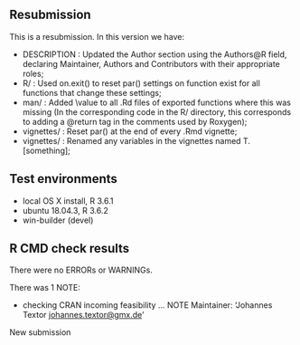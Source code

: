 ## Resubmission
This is a resubmission. In this version we have:

* DESCRIPTION : Updated the Author section using the Authors@R field, declaring 
	Maintainer, Authors and Contributors with their appropriate roles;
* R/ : Used on.exit() to reset par() settings on function exist for all functions that 
	change these settings;
* man/ : Added \value to all .Rd files of exported functions where this was missing (In the
	corresponding code in the R/ directory, this corresponds to adding a @return tag
	in the comments used by Roxygen);
* vignettes/ : Reset par() at the end of every .Rmd vignette;
* vignettes/ : Renamed any variables in the vignettes named T.[something];


## Test environments
* local OS X install, R 3.6.1
* ubuntu 18.04.3, R 3.6.2
* win-builder (devel)

## R CMD check results
There were no ERRORs or WARNINGs. 

There was 1 NOTE:

* checking CRAN incoming feasibility ... NOTE
Maintainer: ‘Johannes Textor <johannes.textor@gmx.de>’

New submission
